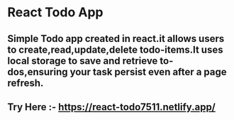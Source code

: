 # React Todo App

## Simple Todo app created in react.it allows users to create,read,update,delete todo-items.It uses local storage to save and retrieve to-dos,ensuring your task persist even after a page refresh. 


## Try Here :- https://react-todo7511.netlify.app/
